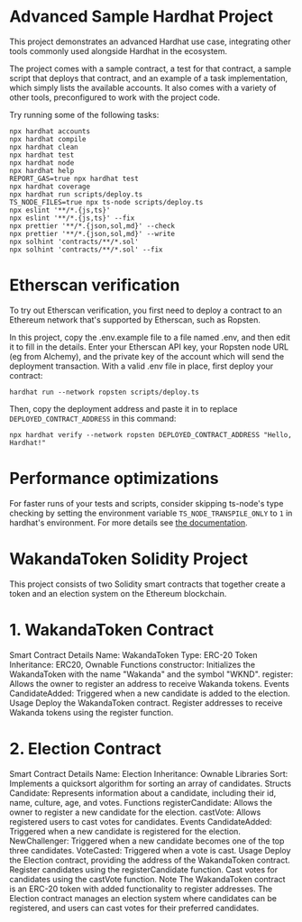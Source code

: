 # Advanced Sample Hardhat Project

This project demonstrates an advanced Hardhat use case, integrating other tools commonly used alongside Hardhat in the ecosystem.

The project comes with a sample contract, a test for that contract, a sample script that deploys that contract, and an example of a task implementation, which simply lists the available accounts. It also comes with a variety of other tools, preconfigured to work with the project code.

Try running some of the following tasks:

```shell
npx hardhat accounts
npx hardhat compile
npx hardhat clean
npx hardhat test
npx hardhat node
npx hardhat help
REPORT_GAS=true npx hardhat test
npx hardhat coverage
npx hardhat run scripts/deploy.ts
TS_NODE_FILES=true npx ts-node scripts/deploy.ts
npx eslint '**/*.{js,ts}'
npx eslint '**/*.{js,ts}' --fix
npx prettier '**/*.{json,sol,md}' --check
npx prettier '**/*.{json,sol,md}' --write
npx solhint 'contracts/**/*.sol'
npx solhint 'contracts/**/*.sol' --fix
```

# Etherscan verification

To try out Etherscan verification, you first need to deploy a contract to an Ethereum network that's supported by Etherscan, such as Ropsten.

In this project, copy the .env.example file to a file named .env, and then edit it to fill in the details. Enter your Etherscan API key, your Ropsten node URL (eg from Alchemy), and the private key of the account which will send the deployment transaction. With a valid .env file in place, first deploy your contract:

```shell
hardhat run --network ropsten scripts/deploy.ts
```

Then, copy the deployment address and paste it in to replace `DEPLOYED_CONTRACT_ADDRESS` in this command:

```shell
npx hardhat verify --network ropsten DEPLOYED_CONTRACT_ADDRESS "Hello, Hardhat!"
```

# Performance optimizations

For faster runs of your tests and scripts, consider skipping ts-node's type checking by setting the environment variable `TS_NODE_TRANSPILE_ONLY` to `1` in hardhat's environment. For more details see [the documentation](https://hardhat.org/guides/typescript.html#performance-optimizations).


# WakandaToken Solidity Project
This project consists of two Solidity smart contracts that together create a token and an election system on the Ethereum blockchain.

# 1. WakandaToken Contract
Smart Contract Details
Name: WakandaToken
Type: ERC-20 Token
Inheritance: ERC20, Ownable
Functions
constructor: Initializes the WakandaToken with the name "Wakanda" and the symbol "WKND".
register: Allows the owner to register an address to receive Wakanda tokens.
Events
CandidateAdded: Triggered when a new candidate is added to the election.
Usage
Deploy the WakandaToken contract.
Register addresses to receive Wakanda tokens using the register function.
# 2. Election Contract
Smart Contract Details
Name: Election
Inheritance: Ownable
Libraries
Sort: Implements a quicksort algorithm for sorting an array of candidates.
Structs
Candidate: Represents information about a candidate, including their id, name, culture, age, and votes.
Functions
registerCandidate: Allows the owner to register a new candidate for the election.
castVote: Allows registered users to cast votes for candidates.
Events
CandidateAdded: Triggered when a new candidate is registered for the election.
NewChallenger: Triggered when a new candidate becomes one of the top three candidates.
VoteCasted: Triggered when a vote is cast.
Usage
Deploy the Election contract, providing the address of the WakandaToken contract.
Register candidates using the registerCandidate function.
Cast votes for candidates using the castVote function.
Note
The WakandaToken contract is an ERC-20 token with added functionality to register addresses.
The Election contract manages an election system where candidates can be registered, and users can cast votes for their preferred candidates.
